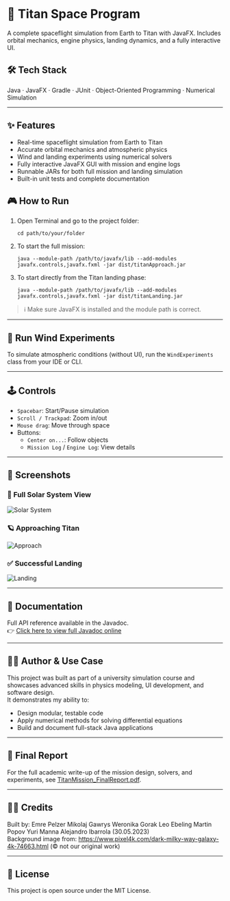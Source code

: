 # 🚀 Titan Space Program

A complete spaceflight simulation from Earth to Titan with JavaFX. Includes orbital mechanics, engine physics, landing dynamics, and a fully interactive UI.

## 🛠 Tech Stack

Java · JavaFX · Gradle · JUnit · Object-Oriented Programming · Numerical Simulation

---

## ✨ Features

- Real-time spaceflight simulation from Earth to Titan
- Accurate orbital mechanics and atmospheric physics
- Wind and landing experiments using numerical solvers
- Fully interactive JavaFX GUI with mission and engine logs
- Runnable JARs for both full mission and landing simulation
- Built-in unit tests and complete documentation

## 🎮 How to Run

1. Open Terminal and go to the project folder:
   ```
   cd path/to/your/folder
   ```

2. To start the full mission:
   ```
   java --module-path /path/to/javafx/lib --add-modules javafx.controls,javafx.fxml -jar dist/titanApproach.jar
   ```

3. To start directly from the Titan landing phase:
   ```
   java --module-path /path/to/javafx/lib --add-modules javafx.controls,javafx.fxml -jar dist/titanLanding.jar
   ```

> ℹ️ Make sure JavaFX is installed and the module path is correct.

---

## 🧪 Run Wind Experiments

To simulate atmospheric conditions (without UI), run the `WindExperiments` class from your IDE or CLI.

---

## 🕹 Controls

- `Spacebar`: Start/Pause simulation
- `Scroll / Trackpad`: Zoom in/out
- `Mouse drag`: Move through space
- Buttons:
  - `Center on...`: Follow objects
  - `Mission Log` / `Engine Log`: View details

---

## 📸 Screenshots

### 🚀 Full Solar System View
![Solar System](screenshots/Solar_system_GUI.png)

### 🪐 Approaching Titan
![Approach](screenshots/mission_and_engine_log.png)

### ✅ Successful Landing
![Landing](screenshots/Landing_GUI.png)

---

## 📄 Documentation

Full API reference available in the Javadoc.  
👉 [Click here to view full Javadoc online](https://emrepel03.github.io/titan-space-program/)

---

## 🧑‍💻 Author & Use Case

This project was built as part of a university simulation course and showcases advanced skills in physics modeling, UI development, and software design.  
It demonstrates my ability to:
- Design modular, testable code
- Apply numerical methods for solving differential equations
- Build and document full-stack Java applications

---

## 📘 Final Report

For the full academic write-up of the mission design, solvers, and experiments, see [TitanMission_FinalReport.pdf](docs/TitanMission_FinalReport.pdf).

---

## 👨‍🚀 Credits

Built by:
Emre Pelzer
Mikolaj Gawrys
Weronika Gorak
Leo Ebeling
Martin Popov
Yuri Manna
Alejandro Ibarrola
(30.05.2023)  
Background image from: https://www.pixel4k.com/dark-milky-way-galaxy-4k-74663.html (© not our original work)

---

## 📜 License

This project is open source under the MIT License.
